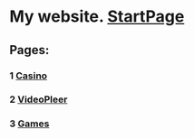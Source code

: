 # My website. [StartPage](https://generat17.github.io/)

## Pages:

### 1 [Casino](https://generat17.github.io/casino/index.html)
### 2 [VideoPleer](https://generat17.github.io/videoPlayer/index.html)
### 3 [Games](https://generat17.github.io/games)
